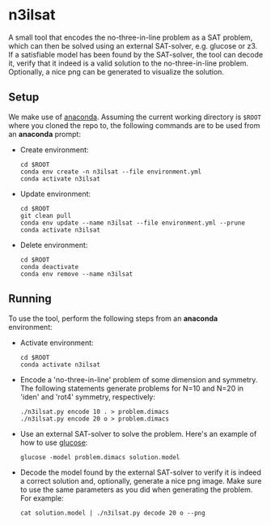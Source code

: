 # n3ilsat

A small tool that encodes the no-three-in-line problem as a SAT problem, which can then be solved using an external SAT-solver, e.g. glucose or z3. If a satisfiable model has been found by the SAT-solver, the tool can decode it, verify that it indeed is a valid solution to the no-three-in-line problem. Optionally, a nice png can be generated to visualize the solution.

## Setup

We make use of [anaconda](https://www.anaconda.com/products/distribution#Downloads). Assuming the current working directory is ```$ROOT``` where you cloned the repo to, the following commands are to be used from an **anaconda** prompt:

- Create environment:
   ```
   cd $ROOT
   conda env create -n n3ilsat --file environment.yml
   conda activate n3ilsat
   ```
- Update environment:
   ```
   cd $ROOT
   git clean pull
   conda env update --name n3ilsat --file environment.yml --prune
   conda activate n3ilsat
   ```
- Delete environment:
   ```
   cd $ROOT
   conda deactivate
   conda env remove --name n3ilsat
   ```

## Running

To use the tool, perform the following steps from an **anaconda** environment:

- Activate environment:
  ```
  cd $ROOT
  conda activate n3ilsat
  ```
- Encode a 'no-three-in-line' problem of some dimension and symmetry. The
  following statements generate problems for N=10 and N=20 in 'iden' and 'rot4'
  symmetry, respectively: 
  ```
  ./n3ilsat.py encode 10 . > problem.dimacs
  ./n3ilsat.py encode 20 o > problem.dimacs
  ```
- Use an external SAT-solver to solve the problem. Here's an example of how to
  use [glucose](https://github.com/audemard/glucose):
  ```
  glucose -model problem.dimacs solution.model
  ```
- Decode the model found by the external SAT-solver to verify it is indeed a
  correct solution and, optionally, generate a nice png image. Make sure to
  use the same parameters as you did when generating the problem. For example:
  ```
  cat solution.model | ./n3ilsat.py decode 20 o --png
  ```
